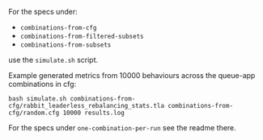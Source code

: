For the specs under:

- `combinations-from-cfg`
- `combinations-from-filtered-subsets`
- `combinations-from-subsets`

use the `simulate.sh` script.

Example generated metrics from 10000 behaviours across the queue-app combinations in cfg:

```
bash simulate.sh combinations-from-cfg/rabbit_leaderless_rebalancing_stats.tla combinations-from-cfg/random.cfg 10000 results.log
```

For the specs under `one-combination-per-run` see the readme there.